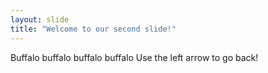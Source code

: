 ```yaml
---
layout: slide
title: "Welcome to our second slide!"
---
```

Buffalo buffalo buffalo buffalo
Use the left arrow to go back!

